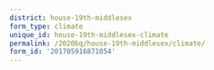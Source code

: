 ```yaml
---
district: house-19th-middlesex
form_type: climate
unique_id: house-19th-middlesex-climate
permalink: /2020bq/house-19th-middlesex/climate/
form_id: '201705916871054'
---
```

